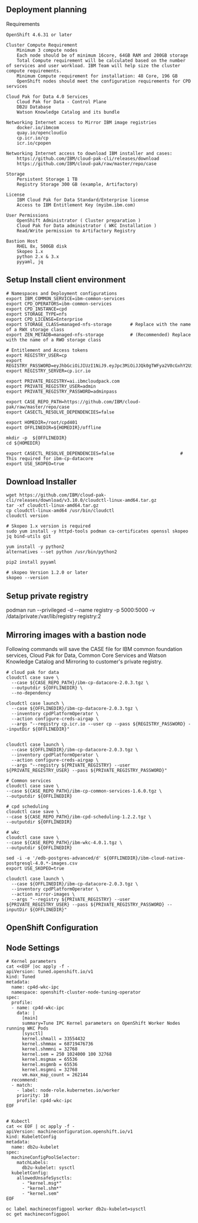 ##  Deployment planning
Requirements

    OpenShift 4.6.31 or later

    Cluster Compute Requirement
        Minimum 3 compute nodes
        Each node should be of minimum 16core, 64GB RAM and 200GB storage
        Total Compute requirement will be calculated based on the number of services and user workload. IBM Team will help size the cluster compute requirements.
        Minimum Compute requirement for installation: 48 Core, 196 GB
        OpenShift nodes should meet the configuration requirements for CPD services

    Cloud Pak for Data 4.0 Services
        Cloud Pak for Data - Control Plane
        DB2U Database
        Watson Knowledge Catalog and its bundle

    Networking Internet access to Mirror IBM image registries
        docker.io/ibmcom
        quay.io/opencloudio
        cp.icr.io/cp
        icr.io/cpopen

    Networking Internet access to download IBM installer and cases:
        https://github.com/IBM/cloud-pak-cli/releases/download
        https://github.com/IBM/cloud-pak/raw/master/repo/case

    Storage
        Persistent Storage 1 TB
        Registry Storage 300 GB (example, Artifactory)

    License
        IBM Cloud Pak for Data Standard/Enterprise license
        Access to IBM Entitlement Key (myibm.ibm.com)

    User Permissions
        OpenShift Administrator ( Cluster preparation )
        Cloud Pak for Data administrator ( WKC Installation )
        Read/Write permission to Artifactory Registry

    Bastion Host
        RHEL 8x, 500GB disk
        Skopeo 1.x
        python 2.x & 3.x
        pyyaml, jq



## Setup Install client environment

```
# Namespaces and Deployment configurations
export IBM_COMMON_SERVICE=ibm-common-services
export CPD_OPERATORS=ibm-common-services
export CPD_INSTANCE=cpd                     
export STORAGE_TYPE=nfs                        
export CPD_LICENSE=Enterprise                  
export STORAGE_CLASS=managed-nfs-storage       # Replace with the name of a RWX storage class
export ZEN_METADB=managed-nfs-storage          # (Recommended) Replace with the name of a RWO storage class

# Entitlement and Access tokens
export REGISTRY_USER=cp 
export REGISTRY_PASSWORD=eyJhbGciOiJIUzI1NiJ9.eyJpc3MiOiJJQk0gTWFya2V0cGxhY2UiLCJpYXQiOjE1OTQ1MjAxOTgsImp0aSI6ImM4MDhjOTE3NDA3MjQ3YTJhYmFkZmFmMDI1YTQyYTM0In0.ZwWJpZqrTO8pwJP7SVcBHyWK9dFbQgH3idKTC78EyBw
export REGISTRY_SERVER=cp.icr.io

export PRIVATE_REGISTRY=ai.ibmcloudpack.com
export PRIVATE_REGISTRY_USER=admin
export PRIVATE_REGISTRY_PASSWORD=adminpass

export CASE_REPO_PATH=https://github.com/IBM/cloud-pak/raw/master/repo/case
export CASECTL_RESOLVE_DEPENDENCIES=false

export HOMEDIR=/root/cpd401
export OFFLINEDIR=${HOMEDIR}/offline

mkdir -p  ${OFFLINEDIR}
cd ${HOMEDIR}

export CASECTL_RESOLVE_DEPENDENCIES=false                         # This required for ibm-cp-datacore
export USE_SKOPEO=true
```

## Download Installer
```
wget https://github.com/IBM/cloud-pak-cli/releases/download/v3.10.0/cloudctl-linux-amd64.tar.gz
tar -xf cloudctl-linux-amd64.tar.gz
cp cloudctl-linux-amd64 /usr/bin/cloudctl
cloudctl version

# Skopeo 1.x version is required
sudo yum install -y httpd-tools podman ca-certificates openssl skopeo jq bind-utils git

yum install -y python2
alternatives --set python /usr/bin/python2

pip2 install pyyaml

# skopeo Version 1.2.0 or later
skopeo --version
```

## Setup private registry
podman run --privileged -d   --name registry   -p 5000:5000 -v /data/private:/var/lib/registry registry:2



## Mirroring images with a bastion node

Following commands will save the CASE file for IBM common foundation services, Cloud Pak for Data, Common Core Services and Watson Knowledge Catalog and Mirroring to customer's private registry.

```
# cloud pak for data
cloudctl case save \
  --case ${CASE_REPO_PATH}/ibm-cp-datacore-2.0.3.tgz \
  --outputdir ${OFFLINEDIR} \
  --no-dependency

cloudctl case launch \
  --case ${OFFLINEDIR}/ibm-cp-datacore-2.0.3.tgz \
  --inventory cpdPlatformOperator \
  --action configure-creds-airgap \
  --args "--registry cp.icr.io --user cp --pass ${REGISTRY_PASSWORD} --inputDir ${OFFLINEDIR}"


cloudctl case launch \
  --case ${OFFLINEDIR}/ibm-cp-datacore-2.0.3.tgz \
  --inventory cpdPlatformOperator \
  --action configure-creds-airgap \
  --args "--registry ${PRIVATE_REGISTRY} --user ${PRIVATE_REGISTRY_USER} --pass ${PRIVATE_REGISTRY_PASSWORD}"

# Common services
cloudctl case save \
--case ${CASE_REPO_PATH}/ibm-cp-common-services-1.6.0.tgz \
--outputdir ${OFFLINEDIR}

# cpd scheduling
cloudctl case save \
--case ${CASE_REPO_PATH}/ibm-cpd-scheduling-1.2.2.tgz \
--outputdir ${OFFLINEDIR}

# wkc
cloudctl case save \
--case ${CASE_REPO_PATH}/ibm-wkc-4.0.1.tgz \
--outputdir ${OFFLINEDIR}

sed -i -e '/edb-postgres-advanced/d' ${OFFLINEDIR}/ibm-cloud-native-postgresql-4.0.*-images.csv
export USE_SKOPEO=true

cloudctl case launch \
  --case ${OFFLINEDIR}/ibm-cp-datacore-2.0.3.tgz \
  --inventory cpdPlatformOperator \
  --action mirror-images \
  --args "--registry ${PRIVATE_REGISTRY} --user ${PRIVATE_REGISTRY_USER} --pass ${PRIVATE_REGISTRY_PASSWORD} --inputDir ${OFFLINEDIR}"

```



## OpenShift Configuration



## Node Settings
```
# Kernel parameters
cat <<EOF |oc apply -f -
apiVersion: tuned.openshift.io/v1
kind: Tuned
metadata:
  name: cp4d-wkc-ipc
  namespace: openshift-cluster-node-tuning-operator
spec:
  profile:
  - name: cp4d-wkc-ipc
    data: |
      [main]
      summary=Tune IPC Kernel parameters on OpenShift Worker Nodes running WKC Pods
      [sysctl]
      kernel.shmall = 33554432
      kernel.shmmax = 68719476736
      kernel.shmmni = 32768
      kernel.sem = 250 1024000 100 32768
      kernel.msgmax = 65536
      kernel.msgmnb = 65536
      kernel.msgmni = 32768
      vm.max_map_count = 262144
  recommend:
  - match:
    - label: node-role.kubernetes.io/worker
    priority: 10
    profile: cp4d-wkc-ipc
EOF


# Kubectl
cat << EOF | oc apply -f -
apiVersion: machineconfiguration.openshift.io/v1
kind: KubeletConfig
metadata:
  name: db2u-kubelet
spec:
  machineConfigPoolSelector:
    matchLabels:
      db2u-kubelet: sysctl
  kubeletConfig:
    allowedUnsafeSysctls:
      - "kernel.msg*"
      - "kernel.shm*"
      - "kernel.sem"
EOF

oc label machineconfigpool worker db2u-kubelet=sysctl
oc get machineconfigpool
```



